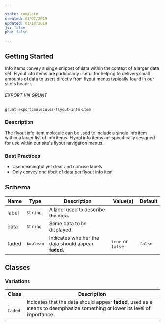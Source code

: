 ```yaml
---

state: complete
created: 03/07/2019
updated: 03/18/2019
js: false
php: false

---
```


## Getting Started

Info items convey a single snippet of data within the context of a larger data set. Flyout info items are particularly useful for helping to delivery small amounts of data to users directly from flyout menus typically found in our site's header.

###### EXPORT VIA GRUNT

```
grunt export:molecules-flyout-info-item
```


### Description

The flyout info item molecule can be used to include a single info item within a larger list of info items. Flyout info items are specifically designed for use within our site's flyout navigation menus.


### Best Practices

- Use meaningful yet clear and concise labels
- Only convey one tibdit of data per flyout info item


## Schema

| Name  | Type      | Description                                         | Value(s)          | Default   |
|-------|-----------|-----------------------------------------------------|-------------------|-----------|
| label | `String`  | A label used to describe the data.                  |                   |           |
| data  | `String`  | Some data to be displayed.                          |                   |           |
| faded | `Boolean` | Indicates whether the data should appear **faded.** | `true` or `false` | `false`   |


## Classes

### Variations

| Class     | Description                                                                                                                   |
|-----------|-------------------------------------------------------------------------------------------------------------------------------|
| `-faded`  | Indicates that the data should appear **faded**, used as a means to deemphasize something or lower its level of importance.   |
